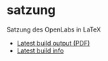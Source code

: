 # satzung

Satzung des OpenLabs in LaTeX

 * [Latest build output (PDF)][product]
 * [Latest build info][build]

[build]: https://headcounter.org/hydra/job/openlab/satzung/satzung/latest
[product]: https://headcounter.org/hydra/job/openlab/satzung/satzung/latest/download/1/satzung.pdf
